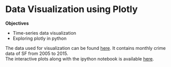# Data Visualization using Plotly
**Objectives**
- Time-series data visualization 
- Exploring plotly in python

The data used for visualization can be found [here](https://data.sfgov.org/Public-Safety/Monthly-Property-Crime-2005-to-2015/k5vw-3yuz). It contains monthly crime data of SF from 2005 to 2015.  
The interactive plots along with the ipython notebook is available [here](http://nbviewer.jupyter.org/gist/arpitaj5/8c9d060cf940ade87d42ffa5b1f327b0).
